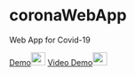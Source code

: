 # coronaWebApp
Web App for Covid-19 

</a>
<a href="https://bit.ly/2IzzaP3" target="_blank">Demo<img src="https://bit.ly/3aLegGL" width="26" height="24"/></a>
<a href="https://bit.ly/35qk87l" target="_blank">Video Demo<img src="https://bit.ly/3aLegGL" width="26" height="24"/></a>
